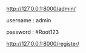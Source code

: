 http://127.0.0.1:8000/admin/

username : admin

password : #Root123

http://127.0.0.1:8000/register/
